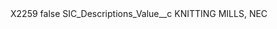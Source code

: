 <?xml version="1.0" encoding="UTF-8"?>
<CustomMetadata xmlns="http://soap.sforce.com/2006/04/metadata" xmlns:xsi="http://www.w3.org/2001/XMLSchema-instance" xmlns:xsd="http://www.w3.org/2001/XMLSchema">
    <label>X2259</label>
    <protected>false</protected>
    <values>
        <field>SIC_Descriptions_Value__c</field>
        <value xsi:type="xsd:string">KNITTING MILLS, NEC</value>
    </values>
</CustomMetadata>
